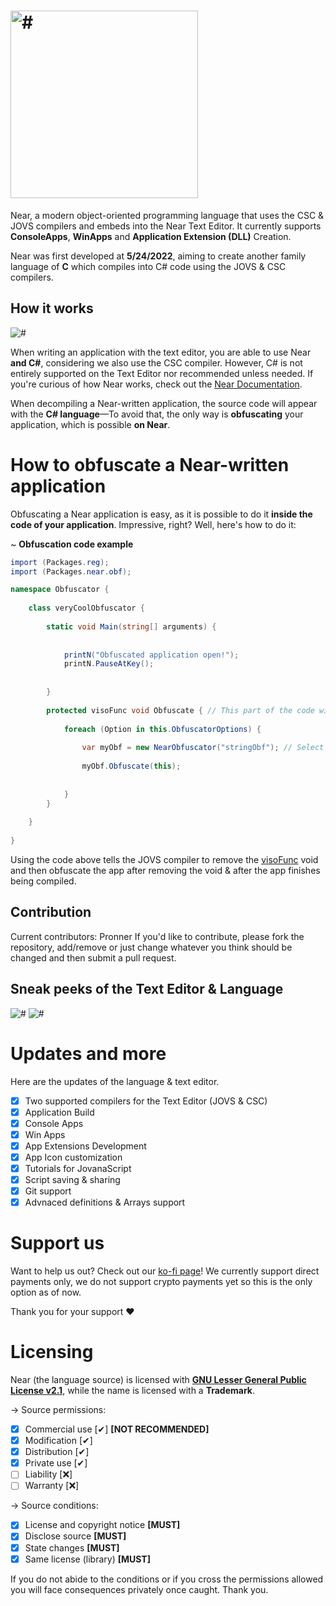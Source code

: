 # <img src="https://media.discordapp.net/attachments/980517878220615710/992872212786860143/Near.png?width=473&height=473" width="300" height="300" alt="#">

Near, a modern object-oriented programming language that uses the CSC & JOVS compilers and embeds into the Near Text Editor. It currently supports **ConsoleApps**, **WinApps** and **Application Extension (DLL)** Creation. 

Near was first developed at **5/24/2022**, aiming to create another family language of **C** which compiles into C# code using the JOVS & CSC compilers.

## How it works

<img src="https://media.discordapp.net/attachments/980517878220615710/992873450521772062/unknown.png" alt="#">

When writing an application with the text editor, you are able to use Near **and C#**, considering we also use the CSC compiler. However, C# is not entirely supported on the Text Editor nor recommended unless needed. If you're curious of how Near works, check out the [Near Documentation](/#).

When decompiling a Near-written application, the source code will appear with the **C# language**—To avoid that, the only way is **obfuscating** your application, which is possible **on Near**.

# How to obfuscate a Near-written application

Obfuscating a Near application is easy, as it is possible to do it **inside the code of your application**. Impressive, right? Well, here's how to do it:

~ **Obfuscation code example**

```csharp
import (Packages.reg);
import (Packages.near.obf);

namespace Obfuscator {
    
    class veryCoolObfuscator {
        
        static void Main(string[] arguments) {
            
            
            printN("Obfuscated application open!");
            printN.PauseAtKey();
            
            
        }
        
        protected visoFunc void Obfuscate { // This part of the code will not be visible after decompiling since it has used the visoFunc method to automatically run and get removed.
            
            foreach (Option in this.ObfuscatorOptions) {
                
                var myObf = new NearObfuscator("stringObf"); // Select the Obfuscation Methods (e.g. stringObf, metaObf, relocator, config4, garbage, antidebug, dnspykill)
                
                myObf.Obfuscate(this);
                
                
            }
        }
        
    }
    
}
```

Using the code above tells the JOVS compiler to remove the [visoFunc](/#) void and then obfuscate the app after removing the void & after the app finishes being compiled.

## Contribution

Current contributors: Pronner
If you'd like to contribute, please fork the repository, add/remove or just change whatever you think should be changed and then submit a pull request.

## Sneak peeks of the Text Editor & Language

<img src="https://media.discordapp.net/attachments/980517878220615710/992874546740875294/unknown.png?width=813&height=473" alt="#">
<img src="https://media.discordapp.net/attachments/980517878220615710/992874967534419998/unknown.png?width=754&height=473" alt="#">

 # Updates and more
 Here are the updates of the language & text editor.

- [x] Two supported compilers for the Text Editor (JOVS & CSC)
- [x] Application Build
- [x] Console Apps
- [x] Win Apps
- [x] App Extensions Development
- [x] App Icon customization
- [x] Tutorials for JovanaScript
- [x] Script saving & sharing
- [x] Git support
- [x] Advnaced definitions & Arrays support

# Support us

Want to help us out? Check out our [ko-fi page](https://ko-fi.com/JovanaScript)! We currently support direct payments only, we do not support crypto payments yet so this is the only option as of now.

Thank you for your support ♥

# Licensing

Near (the language source) is licensed with [**GNU Lesser General Public License v2.1**](https://github.com/Pronner/JovanaScript/blob/main/LICENSE), while the name is licensed with a **Trademark**.

-> Source permissions:

- [x] Commercial use [✔] **[NOT RECOMMENDED]**
- [x] Modification [✔]
- [x] Distribution [✔]
- [x] Private use [✔]
- [ ] Liability [❌]
- [ ] Warranty [❌]

-> Source conditions:

- [x] License and copyright notice **[MUST]**
- [x] Disclose source **[MUST]**
- [x] State changes **[MUST]**
- [x] Same license (library) **[MUST]**

If you do not abide to the conditions or if you cross the permissions allowed you will face consequences privately once caught.
Thank you.
